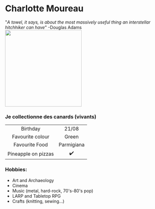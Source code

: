 # Charlotte Moureau
"*A towel, it says, is about the most massively useful thing an interstellar hitchhiker can have*" -Douglas Adams <br>
<img src="https://github.com/CharlotteMoureau/markdown-challenge/blob/master/IMG_20200718_133317.jpg?raw=true" width="250"/>
### Je collectionne des canards (vivants) <br>
|                     |                    |
|:-------------------:|:------------------:|
| Birthday            | 21/08              |
| Favourite colour    | Green              |
| Favourite Food      | Parmigiana         |
| Pineapple on pizzas | :heavy_check_mark: |<br>
### Hobbies: <br>
- Art and Archaeology
- Cinema
- Music (metal, hard-rock, 70's-80's pop)
- LARP and Tabletop RPG
- Crafts (knitting, sewing...)
